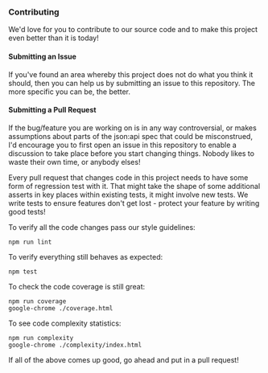 ### Contributing

We'd love for you to contribute to our source code and to make this project even better than it is today!

#### Submitting an Issue

If you've found an area whereby this project does not do what you think it should, then you can help us by submitting an issue to this repository. The more specific you can be, the better.

#### Submitting a Pull Request

If the bug/feature you are working on is in any way controversial, or makes assumptions about parts of the json:api spec that could be misconstrued, I'd encourage you to first open an issue in this repository to enable a discussion to take place before you start changing things. Nobody likes to waste their own time, or anybody elses!

Every pull request that changes code in this project needs to have some form of regression test with it. That might take the shape of some additional asserts in key places within existing tests, it might involve new tests. We write tests to ensure features don't get lost - protect your feature by writing good tests!

To verify all the code changes pass our style guidelines:
```
npm run lint
```

To verify everything still behaves as expected:
```
npm test
```

To check the code coverage is still great:
```
npm run coverage
google-chrome ./coverage.html
```

To see code complexity statistics:
```
npm run complexity
google-chrome ./complexity/index.html
```

If all of the above comes up good, go ahead and put in a pull request!
